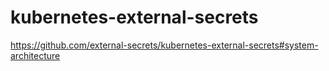 #  kubernetes-external-secrets

https://github.com/external-secrets/kubernetes-external-secrets#system-architecture


